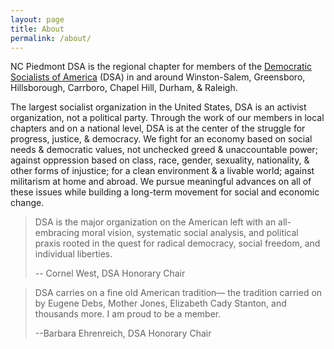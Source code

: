```yaml
---
layout: page
title: About
permalink: /about/
---
```


NC Piedmont DSA is the regional chapter for members of the [Democratic Socialists of America](http://www.dsausa.org/) (DSA) in and around Winston-Salem, Greensboro, Hillsborough, Carrboro, Chapel Hill, Durham, & Raleigh.

The largest socialist organization in the United States, DSA is an activist organization, not a political party. Through the work of our members in local chapters and on a national level, DSA is at the center of the struggle for progress, justice, & democracy. We fight for an economy based on social needs & democratic values, not unchecked greed & unaccountable power; against oppression based on class, race, gender, sexuality, nationality, & other forms of injustice; for a clean environment & a livable world; against militarism at home and abroad. We pursue meaningful advances on all of these issues while building a long-term movement for social and economic change.

> DSA is the major organization on the American left with an all-embracing moral vision, systematic social analysis, and political praxis rooted in the quest for radical democracy, social freedom, and individual liberties.
> 
> -- Cornel West, DSA Honorary Chair

> DSA carries on a fine old American tradition— the tradition carried on by Eugene Debs, Mother Jones, Elizabeth Cady Stanton, and thousands more. I am proud to be a member.
> 
> --Barbara Ehrenreich, DSA Honorary Chair
